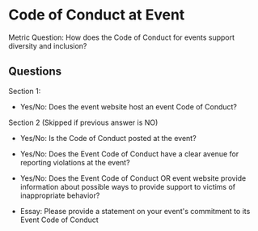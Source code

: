# Code of Conduct at Event

Metric Question: How does the Code of Conduct for events support diversity and inclusion?

## Questions

Section 1:
* Yes/No: Does the event website host an event Code of Conduct?

Section 2 (Skipped if previous answer is NO)
* Yes/No: Is the Code of Conduct posted at the event?

* Yes/No: Does the Event Code of Conduct have a clear avenue for reporting violations at the event?

* Yes/No: Does the Event Code of Conduct OR event website provide information about possible ways to provide support to victims of inappropriate behavior?

* Essay: Please provide a statement on your event's commitment to its Event Code of Conduct
